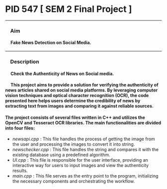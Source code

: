 # PID 547 [ SEM 2 Final Project ] 

***

###  &emsp;**Aim**
#### &emsp; Fake News Detection on Social Media.

***

### &emsp;**Description**
#### &emsp; Check the Authenticity of News on Social media. 
#### &emsp; This project aims to provide a solution for verifying the authenticity of news articles shared on social media platforms. By leveraging computer vision techniques and optical character recognition (OCR), the code presented here helps users determine the credibility of news by extracting text from images and comparing it against reliable sources.                   

#### The project consists of several files written in C++ and utilizes the OpenCV and Tesseract OCR libraries. The main functionalities are divided into four files:

- *newsapi.cpp* : This file handles the process of getting the image from the user and processing the images to convert it into string.
- *newschecker.cpp* : This file handles the string and compares it with the existing database using a predefined algorithm.
- *UI.cpp* : This file is responsible for the user interface, providing an interactive way for users to input images and view the authenticity results.
- *main.cpp* : This file serves as the entry point to the program, initializing the necessary components and orchestrating the workflow.


